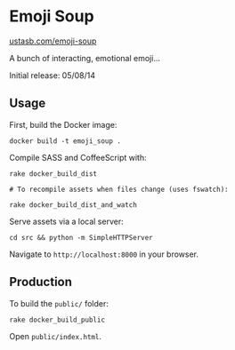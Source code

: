 # Emoji Soup

[ustasb.com/emoji-soup](http://ustasb.com/emoji-soup)

A bunch of interacting, emotional emoji...

Initial release: 05/08/14

## Usage

First, build the Docker image:

    docker build -t emoji_soup .

Compile SASS and CoffeeScript with:

    rake docker_build_dist

    # To recompile assets when files change (uses fswatch):

    rake docker_build_dist_and_watch

Serve assets via a local server:

    cd src && python -m SimpleHTTPServer

Navigate to `http://localhost:8000` in your browser.

## Production

To build the `public/` folder:

    rake docker_build_public

Open `public/index.html`.

